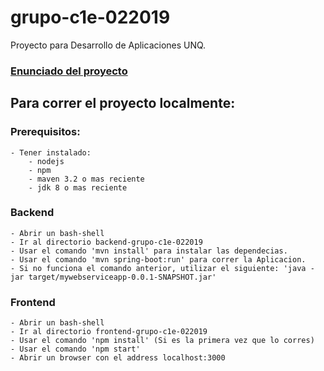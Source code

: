 # grupo-c1e-022019

Proyecto para Desarrollo de Aplicaciones UNQ.

### [Enunciado del proyecto](2019.02.Enunciado_DocumentoDeVision.pdf)

## Para correr el proyecto localmente:

### Prerequisitos:
    - Tener instalado: 
        - nodejs
        - npm
        - maven 3.2 o mas reciente
        - jdk 8 o mas reciente

### Backend
    - Abrir un bash-shell
    - Ir al directorio backend-grupo-c1e-022019
    - Usar el comando 'mvn install' para instalar las dependecias.
    - Usar el comando 'mvn spring-boot:run' para correr la Aplicacion.
    - Si no funciona el comando anterior, utilizar el siguiente: 'java -jar target/mywebserviceapp-0.0.1-SNAPSHOT.jar' 

### Frontend
    - Abrir un bash-shell
    - Ir al directorio frontend-grupo-c1e-022019
    - Usar el comando 'npm install' (Si es la primera vez que lo corres)
    - Usar el comando 'npm start'
    - Abrir un browser con el address localhost:3000 
